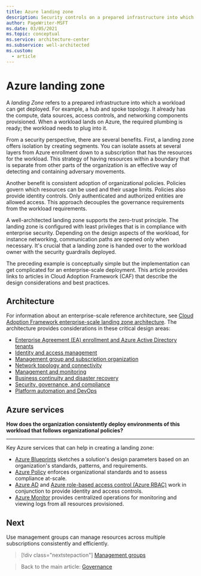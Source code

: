 ```yaml
---
title: Azure landing zone
description: Security controls on a prepared infrastructure into which a workload can get deployed.
author: PageWriter-MSFT
ms.date: 03/05/2021
ms.topic: conceptual
ms.service: architecture-center
ms.subservice: well-architected
ms.custom:
  - article
---
```


# Azure landing zone

A _landing Zone_ refers to a prepared infrastructure into which a workload can get deployed. For example, a hub and spoke topology. It already has the compute, data sources, access controls, and networking components provisioned. When a workload lands on Azure, the required plumbing is ready; the workload needs to plug into it.

From a security perspective, there are several benefits. First, a landing zone offers isolation by creating segments. You can isolate assets at several layers from Azure enrollment down to a subscription that has the resources for the workload. This strategy of having resources within a boundary that is separate from other parts of the organization is an effective way of detecting and containing adversary movements.

Another benefit is consistent adoption of organizational policies. Policies govern which resources can be used and their usage limits. Policies also provide identity controls. Only authenticated and authorized entities are allowed access. This approach decouples the governance requirements from the workload requirements. 

A well-architected landing zone supports the zero-trust principle. The landing zone is configured with least privileges that is in compliance with enterprise security. Depending on the design aspects of the workload, for instance networking, communication paths are opened only when necessary. It's crucial that a landing zone is handed over to the workload owner with the security guardrails deployed.

The preceding example is conceptually simple but the implementation can get complicated for an enterprise-scale deployment. This article provides links to articles in Cloud Adoption Framework (CAF) that describe the design considerations and best practices.

## Architecture
For information about an enterprise-scale reference architecture, see [Cloud Adoption Framework enterprise-scale landing zone architecture](/azure/cloud-adoption-framework/ready/enterprise-scale/architecture). The architecture provides considerations in these critical design areas:
- [Enterprise Agreement (EA) enrollment and Azure Active Directory tenants](/azure/cloud-adoption-framework/ready/enterprise-enrollment-and-azure-ad-tenants.md)
- [Identity and access management](/azure/cloud-adoption-framework/ready/identity-and-access-management.md)
- [Management group and subscription organization](/azure/cloud-adoption-framework/ready/management-group-and-subscription-organization.md)
- [Network topology and connectivity](/azure/cloud-adoption-framework/ready/network-topology-and-connectivity.md)
- [Management and monitoring](/azure/cloud-adoption-framework/ready/management-and-monitoring.md)
- [Business continuity and disaster recovery](/azure/cloud-adoption-framework/ready/business-continuity-and-disaster-recovery.md)
- [Security, governance, and compliance](/azure/cloud-adoption-framework/ready/security-governance-and-compliance.md)
- [Platform automation and DevOps](/azure/cloud-adoption-framework/ready/platform-automation-and-devops.md)

## Azure services
**How does the organization consistently deploy environments of this workload that follows organizational policies?**
***

Key Azure services that can help in creating a landing zone:

- [Azure Blueprints](/azure/governance/blueprints/overview) sketches a solution's design parameters based on an organization's standards, patterns, and requirements.
- [Azure Policy](/azure/governance/policy/overview) enforces organizational standards and to assess compliance at-scale.
- [Azure AD](/services/active-directory/) and [Azure role-based access control (Azure RBAC)](/azure/role-based-access-control/overview) work in conjunction to provide identity and access controls.
- [Azure Monitor](/azure/active-directory/reports-monitoring/concept-activity-logs-azure-monitor) provides centralized operations for monitoring and viewing logs from all resources provisioned. 

## Next
Use management groups can manage resources across multiple subscriptions consistently and efficiently. 

> [!div class="nextstepaction"]
> [Management groups](design-management-groups.md)

> Back to the main article: [Governance](design-governance.md)